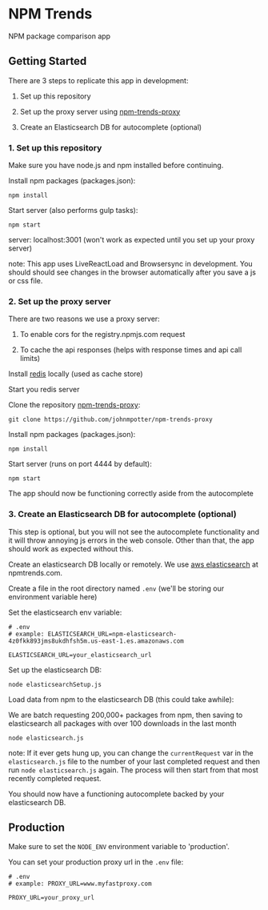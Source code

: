 # NPM Trends
NPM package comparison app


## Getting Started

There are 3 steps to replicate this app in development:

1. Set up this repository

2. Set up the proxy server using [npm-trends-proxy](https://github.com/johnmpotter/npm-trends-proxy)

3. Create an Elasticsearch DB for autocomplete (optional)

### 1. Set up this repository
Make sure you have node.js and npm installed before continuing.

Install npm packages (packages.json):
```
npm install
```

Start server (also performs gulp tasks):
```
npm start
```

server: localhost:3001 (won't work as expected until you set up your proxy server)

note: This app uses LiveReactLoad and Browsersync in development. 
			You should should see changes in the browser automatically 
			after you save a js or css file.

### 2. Set up the proxy server
There are two reasons we use a proxy server: 

1. To enable cors for the registry.npmjs.com request

2. To cache the api responses (helps with response times and api call limits)

Install [redis](http://redis.io/) locally (used as cache store) 

Start you redis server

Clone the repository [npm-trends-proxy](https://github.com/johnmpotter/npm-trends-proxy):
```
git clone https://github.com/johnmpotter/npm-trends-proxy
```

Install npm packages (packages.json):
```
npm install
```

Start server (runs on port 4444 by default):
``` 
npm start
```

The app should now be functioning correctly aside from the autocomplete


### 3. Create an Elasticsearch DB for autocomplete (optional)

This step is optional, but you will not see the autocomplete functionality and it will throw annoying js errors in the web console. Other than that, the app should work as expected without this.

Create an elasticsearch DB locally or remotely. We use [aws elasticsearch](https://aws.amazon.com/elasticsearch-service/) at npmtrends.com. 

Create a file in the root directory named `.env` (we'll be storing our environment variable here)

Set the elasticsearch env variable:
```
# .env
# example: ELASTICSEARCH_URL=npm-elasticsearch-4z0fkk893jms8ukdhfsh5m.us-east-1.es.amazonaws.com

ELASTICSEARCH_URL=your_elasticsearch_url
```

Set up the elasticsearch DB:
```
node elasticsearchSetup.js
```

Load data from npm to the elasticsearch DB (this could take awhile):

We are batch requesting 200,000+ packages from npm, then saving to elasticsearch all packages with over 100 downloads in the last month 
```
node elasticsearch.js
```
note: If it ever gets hung up, you can change the `currentRequest` var in the `elasticsearch.js` file to the number of your last completed request and then run `node elasticsearch.js` again. The process will then start from that most recently completed request.

You should now have a functioning autocomplete backed by your elasticsearch DB. 


## Production

Make sure to set the `NODE_ENV` environment variable to 'production'. 

You can set your production proxy url in the `.env` file:
```
# .env
# example: PROXY_URL=www.myfastproxy.com

PROXY_URL=your_proxy_url
```











